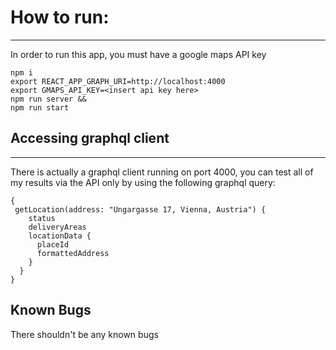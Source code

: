 # How to run:
---
In order to run this app, you must have a google maps API key

```
npm i
export REACT_APP_GRAPH_URI=http://localhost:4000
export GMAPS_API_KEY=<insert api key here>
npm run server &&
npm run start
```

## Accessing graphql client
---
There is actually a graphql client running on port 4000, you can test all of my results via the API only by using the following graphql query:

```
{
 getLocation(address: "Ungargasse 17, Vienna, Austria") {
    status
  	deliveryAreas
  	locationData {
      placeId
      formattedAddress
    }
  }
}
```


## Known Bugs
There shouldn't be any known bugs
